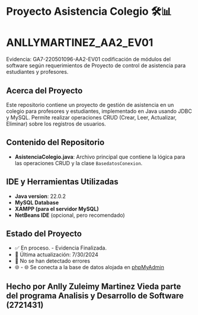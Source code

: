 # Proyecto Asistencia Colegio 🛠️📊

# ANLLYMARTINEZ_AA2_EV01
Evidencia: GA7-220501096-AA2-EV01 codificación de módulos del software según requerimientos de Proyecto de control de asistencia para estudiantes y profesores. 

## Acerca del Proyecto

Este repositorio contiene un proyecto de gestión de asistencia en un colegio para profesores y estudiantes, implementado en Java usando JDBC y MySQL. Permite realizar operaciones CRUD (Crear, Leer, Actualizar, Eliminar) sobre los registros de usuarios. 

## Contenido del Repositorio

- **AsistenciaColegio.java**: Archivo principal que contiene la lógica para las operaciones CRUD y la clase `BasedatosConexion`.

## IDE y Herramientas Utilizadas

- **Java version**: 22.0.2
- **MySQL Database**
- **XAMPP (para el servidor MySQL)**
- **NetBeans IDE** (opcional, pero recomendado)

## Estado del Proyecto

- ✅ En proceso. - Evidencia Finalizada. 
- 🔄 Última actualización: 7/30/2024
- 🚫 No se han detectado errores
- 🌐 - 🌐 Se conecta a la base de datos alojada en [phpMyAdmin](http://localhost/phpmyadmin/index.php?route=/sql&pos=0&db=bdcontrolasistencia&table=usuario)

## Hecho por Anlly Zuleimy Martinez Vieda parte del programa Analisis y Desarrollo de Software (2721431)